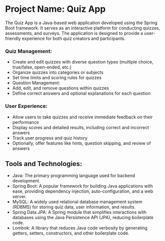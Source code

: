 # Project Name: Quiz App
The Quiz App is a Java-based web application developed using the Spring Boot framework. It serves as an interactive platform for conducting quizzes, assessments, and surveys. The application is designed to provide a user-friendly experience for both quiz creators and participants.

### Quiz Management:

- Create and edit quizzes with diverse question types (multiple choice, true/false, open-ended, etc.)
- Organize quizzes into categories or subjects
- Set time limits and scoring rules for quizzes
- Question Management:
- Add, edit, and remove questions within quizzes
- Define correct answers and optional explanations for each question

### User Experience:

- Allow users to take quizzes and receive immediate feedback on their performance
- Display scores and detailed results, including correct and incorrect answers
- Track user progress and quiz history
- Optionally, offer features like hints, question skipping, and review of answers


## Tools and Technologies:

- Java: The primary programming language used for backend development.
- Spring Boot: A popular framework for building Java applications with ease, providing dependency injection, auto-configuration, and a web server.
- MySQL: A widely used relational database management system (RDBMS) for storing quiz data, user information, and results.
- Spring Data JPA: A Spring module that simplifies interactions with databases using the Java Persistence API (JPA), reducing boilerplate code.
- Lombok: A library that reduces Java code verbosity by generating getters, setters, constructors, and other boilerplate code.
